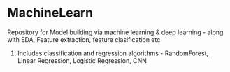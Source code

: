 # MachineLearn

Repository for Model building via machine learning & deep learning - along with EDA, Feature extraction, feature clasification etc
1. Includes classification and regression algorithms - RandomForest, Linear Regression, Logistic Regression, CNN
